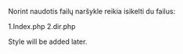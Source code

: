 Norint naudotis failų naršykle reikia isikelti du failus:

1.Index.php
2.dir.php

Style will be added later.
